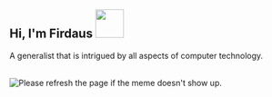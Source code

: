 <h2> Hi, I'm Firdaus <img src="https://c.tenor.com/da79iNpu6pkAAAAi/peach-cat-animated.gif" width="50"></h2>

A generalist that is intrigued by all aspects of computer technology.

<br>

<img src='https://random-memer.herokuapp.com/' title="Meme" alt="Please refresh the page if the meme doesn't show up.">

